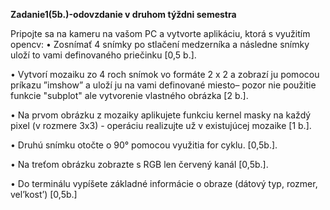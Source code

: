 **Zadanie1(5b.)-odovzdanie v druhom týždni semestra**

 Pripojte sa na kameru na vašom PC a vytvorte aplikáciu, ktorá s využitím opencv:
 • Zosnímať 4 snímky po stlačení medzerníka a následne snímky uloží to vami definovaného priečinku [0,5 b.].
 
 • Vytvorí mozaiku zo 4 roch snímok vo formáte 2 x 2 a zobrazí ju pomocou príkazu ”imshow” a uloží ju na vami definované miesto– pozor nie použitie funkcie "subplot" ale vytvorenie vlastného obrázka [2 b.].
 
 • Na prvom obrázku z mozaiky aplikujete funkciu kernel masky na každý pixel (v rozmere 3x3) - operáciu realizujte už v existujúcej mozaike [1 b.].
 
 • Druhú snímku otočte o 90° pomocou využitia for cyklu. [0,5b.].
 
 • Na treťom obrázku zobrazte s RGB len červený kanál [0,5b.].
 
 • Do terminálu vypíšete základné informácie o obraze (dátový typ, rozmer, vel’kost’) [0,5b.]
